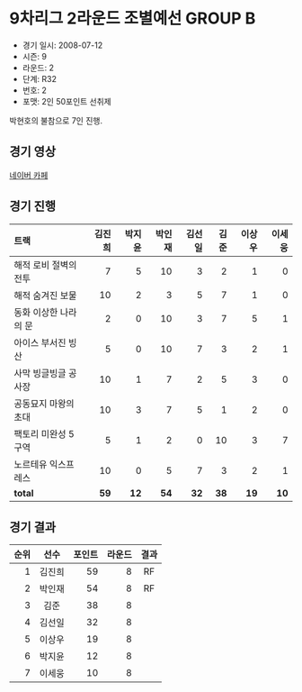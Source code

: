 # 9차리그 2라운드 조별예선 GROUP B

- 경기 일시: 2008-07-12
- 시즌: 9
- 라운드: 2
- 단계: R32
- 번호: 2
- 포맷: 2인 50포인트 선취제



박현호의 불참으로 7인 진행.

## 경기 영상
[네이버 카페](https://cafe.naver.com/leaguekart/105)

## 경기 진행

| 트랙 | 김진희 | 박지윤 | 박인재 | 김선일 | 김준 | 이상우 | 이세웅 |
|:---|---:|---:|---:|---:|---:|---:|---:|
| 해적 로비 절벽의 전투 | 7 | 5 | 10 | 3 | 2 | 1 | 0 |
| 해적 숨겨진 보물 | 10 | 2 | 3 | 5 | 7 | 1 | 0 |
| 동화 이상한 나라의 문 | 2 | 0 | 10 | 3 | 7 | 5 | 1 |
| 아이스 부서진 빙산 | 5 | 0 | 10 | 7 | 3 | 2 | 1 |
| 사막 빙글빙글 공사장 | 10 | 1 | 7 | 2 | 5 | 3 | 0 |
| 공동묘지 마왕의 초대 | 10 | 3 | 7 | 5 | 1 | 2 | 0 |
| 팩토리 미완성 5구역 | 5 | 1 | 2 | 0 | 10 | 3 | 7 |
| 노르테유 익스프레스 | 10 | 0 | 5 | 7 | 3 | 2 | 1 |
| __total__ | __59__ | __12__ | __54__ | __32__ | __38__ | __19__ | __10__ |




## 경기 결과

| 순위 | 선수 | 포인트 | 라운드 | 결과 |
|---:|:---:|---:|---:|:---:|
| 1 | 김진희 | 59 | 8 | RF |
| 2 | 박인재 | 54 | 8 | RF |
| 3 | 김준 | 38 | 8 |  |
| 4 | 김선일 | 32 | 8 |  |
| 5 | 이상우 | 19 | 8 |  |
| 6 | 박지윤 | 12 | 8 |  |
| 7 | 이세웅 | 10 | 8 |  |

